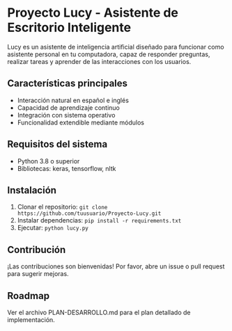 # Proyecto Lucy - Asistente de Escritorio Inteligente

Lucy es un asistente de inteligencia artificial diseñado para funcionar como asistente personal en tu computadora, capaz de responder preguntas, realizar tareas y aprender de las interacciones con los usuarios.

## Características principales
- Interacción natural en español e inglés
- Capacidad de aprendizaje continuo
- Integración con sistema operativo
- Funcionalidad extendible mediante módulos

## Requisitos del sistema
- Python 3.8 o superior
- Bibliotecas: keras, tensorflow, nltk

## Instalación
1. Clonar el repositorio: `git clone https://github.com/tuusuario/Proyecto-Lucy.git`
2. Instalar dependencias: `pip install -r requirements.txt`
3. Ejecutar: `python lucy.py`

## Contribución
¡Las contribuciones son bienvenidas! Por favor, abre un issue o pull request para sugerir mejoras.

## Roadmap
Ver el archivo PLAN-DESARROLLO.md para el plan detallado de implementación.
